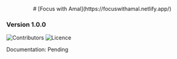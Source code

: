 <p align="center"> 
 # [Focus with Amal](https://focuswithamal.netlify.app/)


### Version 1.0.0

![Contributors](https://img.shields.io/github/contributors/amalmajeed/focuswithamal?style=plastic) ![Licence](https://img.shields.io/github/license/amalmajeed/focuswithamal)



Documentation: Pending
  
  </p>


